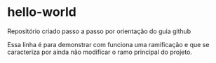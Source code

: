 # hello-world
Repositório criado passo a passo por orientação do guia github

Essa linha é para demonstrar com funciona uma ramificação e que se caracteriza por ainda não modificar o ramo principal do projeto.
